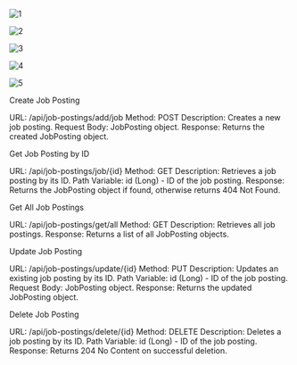 ![1](https://github.com/user-attachments/assets/2d8c1573-1519-4336-a90c-daaf585803fb)

![2](https://github.com/user-attachments/assets/f5115a5e-30f6-4d86-89a4-a546fb05590a)

![3](https://github.com/user-attachments/assets/3f33369a-7d87-4665-ba1c-659212ecf3e4)

![4](https://github.com/user-attachments/assets/a2e2d17d-3851-4b8f-9535-1311ac301437)

![5](https://github.com/user-attachments/assets/4b52f4d3-b9e2-4599-b4c7-b6e74a1c06c5)

Create Job Posting

URL: /api/job-postings/add/job
Method: POST
Description: Creates a new job posting.
Request Body: JobPosting object.
Response: Returns the created JobPosting object.

Get Job Posting by ID

URL: /api/job-postings/job/{id}
Method: GET
Description: Retrieves a job posting by its ID.
Path Variable: id (Long) - ID of the job posting.
Response: Returns the JobPosting object if found, otherwise returns 404 Not Found.

Get All Job Postings

URL: /api/job-postings/get/all
Method: GET
Description: Retrieves all job postings.
Response: Returns a list of all JobPosting objects.

Update Job Posting

URL: /api/job-postings/update/{id}
Method: PUT
Description: Updates an existing job posting by its ID.
Path Variable: id (Long) - ID of the job posting.
Request Body: JobPosting object.
Response: Returns the updated JobPosting object.

Delete Job Posting

URL: /api/job-postings/delete/{id}
Method: DELETE
Description: Deletes a job posting by its ID.
Path Variable: id (Long) - ID of the job posting.
Response: Returns 204 No Content on successful deletion.



